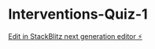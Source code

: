 # Interventions-Quiz-1

[Edit in StackBlitz next generation editor ⚡️](https://stackblitz.com/~/github.com/SteffB23/Interventions-Quiz-1)